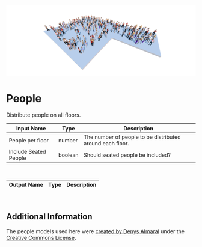 <img src="preview.png" width="512">

# People

Distribute people on all floors.

|Input Name|Type|Description|
|---|---|---|
|People per floor|number|The number of people to be distributed around each floor.|
|Include Seated People|boolean|Should seated people be included?|


<br>

|Output Name|Type|Description|
|---|---|---|


<br>

## Additional Information
The people models used here were [created by Denys Almaral](https://denysalmaral.com/2019/12/20-static-posed-low-poly-free-3d-models.html) under the [Creative Commons License](https://creativecommons.org/licenses/by/4.0/deed.en_US).

